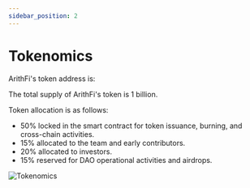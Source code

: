 ```yaml
---
sidebar_position: 2
---
```


# Tokenomics

ArithFi's token address is:

The total supply of ArithFi's token is 1 billion.

Token allocation is as follows:

- 50% locked in the smart contract for token issuance, burning, and cross-chain activities.
- 15% allocated to the team and early contributors.
- 20% allocated to investors.
- 15% reserved for DAO operational activities and airdrops.

  
![Tokenomics](https://nftstorage.link/ipfs/bafkreidbhet4hh2ryijdcydv4ghkpzufmkpqlkhssrthrxf74tafvrtq5q)
